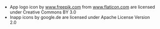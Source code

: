 - App logo icon by www.freepik.com from www.flaticon.com are licensed under Creative Commons BY 3.0
- Inapp icons by google.de are licensed under Apache License Version 2.0
